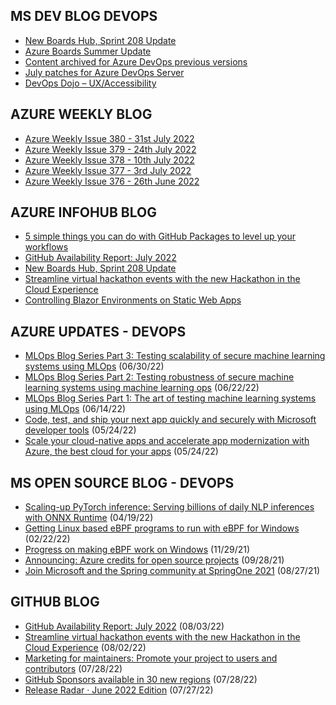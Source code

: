 ## MS DEV BLOG DEVOPS 

<!-- DEVBLOGDEVOPS:START -->
- [New Boards Hub, Sprint 208 Update](https://devblogs.microsoft.com/devops/new-boards-hub-sprint-208-update/)
- [Azure Boards Summer Update](https://devblogs.microsoft.com/devops/azure-boards-summer-update-2/)
- [Content archived for Azure DevOps previous versions](https://devblogs.microsoft.com/devops/content-archived-for-azure-devops-previous-versions/)
- [July patches for Azure DevOps Server](https://devblogs.microsoft.com/devops/july-patches-for-azure-devops-server/)
- [DevOps Dojo – UX/Accessibility](https://devblogs.microsoft.com/devops/devops-dojo-ux-accessibility/)
<!-- DEVBLOGDEVOPS:END -->


## AZURE WEEKLY BLOG

<!-- AZUREWEEKLY:START -->
- [Azure Weekly Issue 380 - 31st July 2022](https://azureweekly.info/issue-380.html)
- [Azure Weekly Issue 379 - 24th July 2022](https://azureweekly.info/issue-379.html)
- [Azure Weekly Issue 378 - 10th July 2022](https://azureweekly.info/issue-378.html)
- [Azure Weekly Issue 377 - 3rd July 2022](https://azureweekly.info/issue-377.html)
- [Azure Weekly Issue 376 - 26th June 2022](https://azureweekly.info/issue-376.html)
<!-- AZUREWEEKLY:END -->

## AZURE INFOHUB BLOG 

<!-- AZUREINFOHUB:START -->
- [5 simple things you can do with GitHub Packages to level up your workflows](https://github.blog/2022-08-04-5-simple-things-you-can-do-with-github-packages-to-level-up-your-workflows/)
- [GitHub Availability Report: July 2022](https://github.blog/2022-08-03-github-availability-report-july-2022/)
- [New Boards Hub, Sprint 208 Update](https://devblogs.microsoft.com/devops/new-boards-hub-sprint-208-update/)
- [Streamline virtual hackathon events with the new Hackathon in the Cloud Experience](https://github.blog/2022-08-02-streamline-virtual-hackathon-events-with-the-new-hackathon-in-the-cloud-experience/)
- [Controlling Blazor Environments on Static Web Apps](https://techcommunity.microsoft.com/t5/apps-on-azure-blog/controlling-blazor-environments-on-static-web-apps/ba-p/3587397)
<!-- AZUREINFOHUB:END -->


## AZURE UPDATES - DEVOPS 

<!-- AZUREUPDATES:START -->

 - [MLOps Blog Series Part 3: Testing scalability of secure machine learning systems using MLOps](https://azure.microsoft.com/blog/mlops-blog-series-part-3-testing-scalability-of-secure-machine-learning-systems-using-mlops/) (06/30/22)
 - [MLOps Blog Series Part 2: Testing robustness of secure machine learning systems using machine learning ops](https://azure.microsoft.com/blog/mlops-blog-series-part-2-testing-robustness-of-secure-machine-learning-systems-using-machine-learning-ops/) (06/22/22)
 - [MLOps Blog Series Part 1: The art of testing machine learning systems using MLOps](https://azure.microsoft.com/blog/mlops-blog-series-part-1-the-art-of-testing-machine-learning-systems-using-mlops/) (06/14/22)
 - [Code, test, and ship your next app quickly and securely with Microsoft developer tools](https://azure.microsoft.com/blog/code-test-and-ship-your-next-app-quickly-and-securely-with-microsoft-developer-tools/) (05/24/22)
 - [Scale your cloud-native apps and accelerate app modernization with Azure, the best cloud for your apps](https://azure.microsoft.com/blog/scale-your-cloudnative-apps-and-accelerate-app-modernization-with-azure-the-best-cloud-for-your-apps/) (05/24/22)
<!-- AZUREUPDATES:END -->


## MS OPEN SOURCE BLOG - DEVOPS 

<!-- MSOPENSOURCEBLOG:START -->

 - [Scaling-up PyTorch inference: Serving billions of daily NLP inferences with ONNX Runtime](https://cloudblogs.microsoft.com/opensource/2022/04/19/scaling-up-pytorch-inference-serving-billions-of-daily-nlp-inferences-with-onnx-runtime/) (04/19/22)
 - [Getting Linux based eBPF programs to run with eBPF for Windows](https://cloudblogs.microsoft.com/opensource/2022/02/22/getting-linux-based-ebpf-programs-to-run-with-ebpf-for-windows/) (02/22/22)
 - [Progress on making eBPF work on Windows](https://cloudblogs.microsoft.com/opensource/2021/11/29/progress-on-making-ebpf-work-on-windows/) (11/29/21)
 - [Announcing: Azure credits for open source projects](https://cloudblogs.microsoft.com/opensource/2021/09/28/announcing-azure-credits-for-open-source-projects/) (09/28/21)
 - [Join Microsoft and the Spring community at SpringOne 2021](https://cloudblogs.microsoft.com/opensource/2021/08/27/join-microsoft-and-the-spring-community-at-springone-2021/) (08/27/21)
<!-- MSOPENSOURCEBLOG:END -->


## GITHUB BLOG


<!-- GITHUB:START -->

 - [GitHub Availability Report: July 2022](https://github.blog/2022-08-03-github-availability-report-july-2022/) (08/03/22)
 - [Streamline virtual hackathon events with the new Hackathon in the Cloud Experience](https://github.blog/2022-08-02-streamline-virtual-hackathon-events-with-the-new-hackathon-in-the-cloud-experience/) (08/02/22)
 - [Marketing for maintainers: Promote your project to users and contributors](https://github.blog/2022-07-28-marketing-for-maintainers-how-to-promote-your-project-to-both-users-and-contributors/) (07/28/22)
 - [GitHub Sponsors available in 30 new regions](https://github.blog/2022-07-28-github-sponsors-available-in-30-new-regions-2/) (07/28/22)
 - [Release Radar · June 2022 Edition](https://github.blog/2022-07-27-release-radar-jun-2022/) (07/27/22)
<!-- GITHUB:END -->
